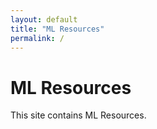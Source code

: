 ```yaml
---
layout: default 
title: "ML Resources"
permalink: /
---
```


# ML Resources

This site contains ML Resources.